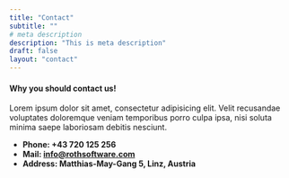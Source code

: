 ```yaml
---
title: "Contact"
subtitle: ""
# meta description
description: "This is meta description"
draft: false
layout: "contact"
---
```



#### Why you should contact us!
Lorem ipsum dolor sit amet, consectetur adipisicing elit. Velit recusandae voluptates doloremque veniam temporibus porro culpa ipsa, nisi soluta minima saepe laboriosam debitis nesciunt.

* **Phone: +43 720 125 256** 
* **Mail: info@rothsoftware.com**
* **Address: Matthias-May-Gang 5, Linz, Austria**
